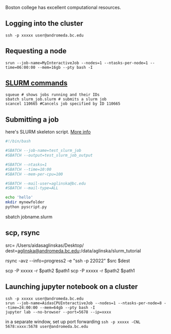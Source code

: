 Boston college has excellent computational resources.

## Logging into the cluster
`ssh -p xxxxx user@andromeda.bc.edu`

## Requesting a node
`srun --job-name=MyInteractiveJob --nodes=1 --ntasks-per-node=1 --time=06:00:00 --mem=16gb --pty bash -I`

## [SLURM commands](https://hpc.llnl.gov/banks-jobs/running-jobs/slurm-commands)
```
squeue # shows jobs running and their IDs
sbatch slurm_job.slurm # submits a slurm job
scancel 110665 #Cancels job specified by ID 110665
```

## Submitting a job

here's SLURM skeleton script. [More info](https://help.rc.ufl.edu/doc/Sample_SLURM_Scripts)

```bash
#!/bin/bash

#SBATCH --job-name=test_slurm_job
#SBATCH --output=test_slurm_job_output

#SBATCH --ntasks=1
#SBATCH --time=10:00
#SBATCH --mem-per-cpu=100

#SBATCH --mail-user=aglinska@bc.edu
#SBATCH --mail-type=ALL

echo 'hello'
mkdir mynewfolder
python pyscript.py
```

sbatch jobname.slurm


## scp, rsync

src= /Users/aidasaglinskas/Desktop/
dest=aglinska@andromeda.bc.edu:/data/aglinska/slurm_tutorial

rsync -avz --info=progress2 -e "ssh -p 22022" $src $dest

scp -P xxxxx -r $path2 $path1
scp -P xxxxx -r $path2 $path1


## Launching jupyter notebook on a cluster

```
ssh -p xxxxx user@andromeda.bc.edu
srun --job-name=AidasCPUInteractiveJob --nodes=1 --ntasks-per-node=8 --time=24:00:00 --mem=64gb --pty bash -I
jupyter lab --no-browser --port=5678 --ip=xxxx
```
in a separate window, set up port forwarding
`ssh -p xxxxx -CNL 5678:xxxx:5678 user@andromeda.bc.edu`
